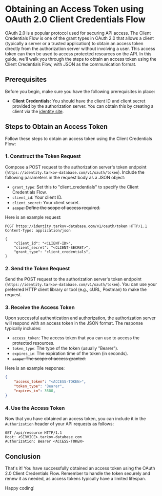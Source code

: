 # Obtaining an Access Token using OAuth 2.0 Client Credentials Flow

OAuth 2.0 is a popular protocol used for securing API access. The Client Credentials Flow is one of the grant types in OAuth 2.0 that allows a client (typically a server or a trusted application) to obtain an access token directly from the authorization server without involving a user. This access token can then be used to access protected resources on the API. In this guide, we'll walk you through the steps to obtain an access token using the Client Credentials Flow, with JSON as the communication format.

## Prerequisites

Before you begin, make sure you have the following prerequisites in place:

- **Client Credentials:** You should have the client ID and client secret provided by the authorization server. You can obtain this by creating a client via the [identity site](https://id.tarkov-database.com).

## Steps to Obtain an Access Token

Follow these steps to obtain an access token using the Client Credentials Flow:

### 1. Construct the Token Request

Compose a POST request to the authorization server's token endpoint (`https://identity.tarkov-database.com/v1/oauth/token`). Include the following parameters in the request body as a JSON object:

- `grant_type`: Set this to "client_credentials" to specify the Client Credentials Flow.
- `client_id`: Your client ID.
- `client_secret`: Your client secret.
- ~~`scope`: Define the scope of access required.~~

Here is an example request:

```HTTP
POST https://identity.tarkov-database.com/v1/oauth/token HTTP/1.1
Content-Type: application/json

{
    "client_id": "<CLIENT-ID>",
    "client_secret": "<CLIENT-SECRET>",
    "grant_type": "client_credentials",
}
```

### 2. Send the Token Request

Send the POST request to the authorization server's token endpoint (`https://identity.tarkov-database.com/v1/oauth/token`). You can use your preferred HTTP client library or tool (e.g., cURL, Postman) to make the request.

### 3. Receive the Access Token

Upon successful authentication and authorization, the authorization server will respond with an access token in the JSON format. The response typically includes:

- `access_token`: The access token that you can use to access the protected resources.
- `token_type`: The type of the token (usually "Bearer").
- `expires_in`: The expiration time of the token (in seconds).
- ~~`scope`: The scope of access granted.~~

Here is an example response:

```json
{
    "access_token": "<ACCESS-TOKEN>",
    "token_type": "Bearer",
    "expires_in": 3600,
}
```

### 4. Use the Access Token

Now that you have obtained an access token, you can include it in the `Authorization` header of your API requests as follows:

```HTTP
GET /api/resource HTTP/1.1
Host: <SERVICE>.tarkov-database.com
Authorization: Bearer <ACCESS-TOKEN>
```

## Conclusion

That's it! You have successfully obtained an access token using the OAuth 2.0 Client Credentials Flow. Remember to handle the token securely and renew it as needed, as access tokens typically have a limited lifespan.

Happy coding!
